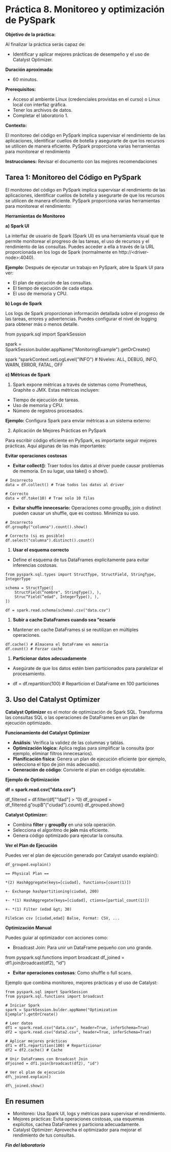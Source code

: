 # Práctica 8. Monitoreo y optimización de PySpark

**Objetivo de la práctica:** 

Al finalizar la práctica serás capaz de:
- Identificar y aplicar mejores prácticas de desempeño y el uso de Catalyst Optimizer.

**Duración aproximada:** 
- 60 minutos.

**Prerequisitos:**
-   Acceso al ambiente Linux (credenciales provistas en el curso) o Linux local con interfaz gráfica.
-   Tener los archivos de datos.
-   Completar el laboratorio 1.

**Contexto:**

El monitoreo del código en PySpark implica supervisar el rendimiento de las aplicaciones, identificar cuellos de botella y asegurarte de que los recursos se utilicen de manera eficiente. PySpark proporciona varias herramientas para monitorear el rendimiento

**Instrucciones:** Revisar el documento con las mejores recomendaciones

## 

## Tarea 1: Monitoreo del Código en PySpark

El monitoreo del código en PySpark implica supervisar el rendimiento de las aplicaciones, identificar cuellos de botella y asegurarte de que los recursos se utilicen de manera eficiente. PySpark proporciona varias herramientas para monitorear el rendimiento:

**Herramientas de Monitoreo**

**a) Spark UI**

La interfaz de usuario de Spark (Spark UI) es una herramienta visual que te permite monitorear el progreso de las tareas, el uso de recursos y el rendimiento de las consultas. Puedes acceder a ella a través de la URL proporcionada en los logs de Spark (normalmente en http://&lt;driver-node&gt;:4040).

**Ejemplo**: Después de ejecutar un trabajo en PySpark, abre la Spark UI para ver:

-   El plan de ejecución de las consultas.
-   El tiempo de ejecución de cada etapa.
-   El uso de memoria y CPU.

**b) Logs de Spark**

Los logs de Spark proporcionan información detallada sobre el progreso de las tareas, errores y advertencias. Puedes configurar el nivel de logging para obtener más o menos detalle.

from pyspark.sql import SparkSession

spark = SparkSession.builder.appName("MonitoringExample").getOrCreate()

spark “sparkContext.setLogLevel("INFO") \# Niveles: ALL, DEBUG, INFO, WARN, ERROR, FATAL, OFF

**c) Métricas de Spark**

1. Spark expone métricas a través de sistemas como Prometheus, Graphite o JMX. Estas métricas incluyen:

-   Tiempo de ejecución de tareas.
-   Uso de memoria y CPU.
-   Número de registros procesados.

**Ejemplo:** Configura Spark para enviar métricas a un sistema externo:

2. Aplicación de Mejores Prácticas en PySpark

Para escribir código eficiente en PySpark, es importante seguir mejores prácticas. Aquí algunas de las más importantes:

**Evitar operaciones costosas**

-  **Evitar collect()**: Traer todos los datos al driver puede causar problemas de memoria. En su lugar, usa take() o show().

```
# Incorrecto
data = df.collect() # Trae todos los datos al driver

# Correcto
data = df.take(10) # Trae solo 10 filas
```

-   **Evitar shuffle innecesario:** Operaciones como groupBy, join o distinct pueden causar un shuffle, que es costoso. Minimiza su uso.

```
# Incorrecto
df.groupBy("columna").count().show()

# Correcto (si es posible)
df.select("columna").distinct().count()
```

1.  **Usar el esquema correcto**

-   Define el esquema de tus DataFrames explícitamente para evitar inferencias costosas.

```
from pyspark.sql.types import StructType, StructField, StringType, IntegerType

schema = StructType([
    StructField(“nombre", StringType(), ),
    Struc“Field(”edad", IntegerType(), ),
])

df = spark.read.schema(schema).csv("data.csv")
```

1.  **Subir a cache DataFrames cuando sea ”ecsario**

-   Mantener en cache DataFrames si se reutilizan en múltiples operaciones.

```
df.cache() # Almacena el DataFrame en memoria
df.count() # Forzar caché
```

1.  **Particionar datos adecuadamente**

-   Asegúrate de que los datos estén bien particionados para paralelizar el procesamiento.

<!-- -->

-   df = df.repartition(100) \# Reparticion el DataFrame en 100 particiones

## 3. Uso del Catalyst Optimizer

**Catalyst Optimizer** es el motor de optimización de Spark SQL. Transforma las consultas SQL o las operaciones de DataFrames en un plan de ejecución optimizado.

**Funcionamiento del Catalyst Optimizer**

-   **Análisis**: Verifica la validez de las columnas y tablas.
-   **Optimización lógica:** Aplica reglas para simplificar la consulta (por ejemplo, eliminar filtros innecesarios).
-   **Planificación física**: Genera un plan de ejecución eficiente (por ejemplo, selecciona el tipo de join más adecuado).
-   **Generación de código**: Convierte el plan en código ejecutable.

**Ejemplo de Optimización**

**df = spark.read.csv("data.csv")**

df_filtered = df.filter(df["“dad"] &gt; ”0)
df_grouped = df_filtered.g”oupB”("ciudad").count()
df_grouped.show()

**Catalyst Optimizer:**

- Combina **filter** y **groupBy** en una sola operación.
- Selecciona el algoritmo de **join** más eficiente.
- Genera código optimizado para ejecutar la consulta.

**Ver el Plan de Ejecución**

Puedes ver el plan de ejecución generado por Catalyst usando explain():

```
df_grouped.explain()

== Physical Plan ==

*(2) HashAggregate(keys=[ciudad], functions=[count(1)])

+- Exchange hashpartitioning(ciudad, 200)

+- *(1) HashAggregate(keys=[ciudad], ctions=[partial_count(1)])

+- *(1) Filter (edad &gt; 30)

FileScan csv [ciudad,edad] Balse, Format: CSV, ...
```

**Optimización Manual**

Puedes guiar al optimizador con acciones como:

- Broadcast Join: Para unir un DataFrame pequeño con uno grande.

from pyspark.sql.functions import broadcast
df_joined = df1.join(broadcast(df2), "id")

- **Evitar operaciones costosas**: Como shuffle o full scans.

Ejemplo que combina monitoreo, mejores prácticas y el uso de Catalyst:

```
from pyspark.sql import SparkSession
from pyspark.sql.functions import broadcast

# Iniciar Spark
spark = SparkSession.bulder.appName("Optimization Ejemplo").getOrCreate()

# Leer datos
df1 = spark.read.csv("data.csv", header=True, inferSchema=True)
df2 = spark.read.csv("data2.csv", header=True, inferSchema=True)

# Aplicar mejores prácticas
df1 = df1.repartition(100) # Reparticionar
df2 = df2.cache() # Cache

# Unir DataFrames con Broadcast Join
dfjoined = df1.join(broadcast(df2), "id")

# Ver el plan de ejecución
df\_joined.explain()

df\_joined.show()
```

## En resumen

-   Monitoreo: Usa Spark UI, logs y métricas para supervisar el rendimiento.
-   Mejores prácticas: Evita operaciones costosas, usa esquemas explícitos, cachea DataFrames y particiona adecuadamente.
-   Catalyst Optimizer: Aprovecha el optimizador para mejorar el rendimiento de tus consultas.

***Fin del laboratorio***
